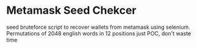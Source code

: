 # Metamask Seed Chekcer
seed bruteforce script to recover wallets from metamask using selenium. 
Permutations of 2048 english words in 12 positions
just POC, 
don't waste time
